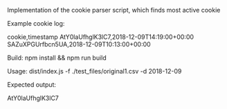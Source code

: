 Implementation of the cookie parser script, which finds most active cookie

Example cookie log:

cookie,timestamp
AtY0laUfhglK3lC7,2018-12-09T14:19:00+00:00
SAZuXPGUrfbcn5UA,2018-12-09T10:13:00+00:00

Build:
npm install && npm run build

Usage: 
dist/index.js -f ./test_files/original1.csv -d 2018-12-09

Expected output:

AtY0laUfhglK3lC7